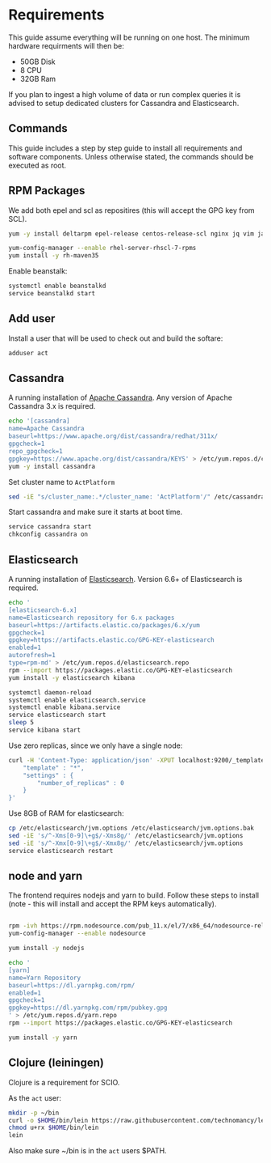 # Requirements

This guide assume everything will be running on one host. The minimum hardware requirments will then be:

* 50GB Disk
* 8 CPU
* 32GB Ram

If you plan to ingest a high volume of data or run complex queries it is advised to setup dedicated clusters for Cassandra and Elasticsearch.

## Commands
This guide includes a step by step guide to install all requirements and software components. Unless otherwise stated, the commands should be executed as root.

## RPM Packages

We add both epel and scl as repositires (this will accept the GPG key from SCL).

```bash
yum -y install deltarpm epel-release centos-release-scl nginx jq vim java-1.8.0-openjdk python36 python36-pip git beanstalkd unzip

yum-config-manager --enable rhel-server-rhscl-7-rpms
yum install -y rh-maven35
```

Enable beanstalk:
```bash
systemctl enable beanstalkd
service beanstalkd start
```

## Add user

Install a user that will be used to check out and build the softare:

```bash
adduser act
```

## Cassandra

A running installation of [Apache Cassandra](https://cassandra.apache.org/). Any version of Apache Cassandra 3.x is required.

```bash
echo '[cassandra]
name=Apache Cassandra
baseurl=https://www.apache.org/dist/cassandra/redhat/311x/
gpgcheck=1
repo_gpgcheck=1
gpgkey=https://www.apache.org/dist/cassandra/KEYS' > /etc/yum.repos.d/cassandra.repo
yum -y install cassandra
```

Set cluster name to `ActPlatform`

```bash
sed -iE "s/cluster_name:.*/cluster_name: 'ActPlatform'/" /etc/cassandra/default.conf/cassandra.yaml
```

Start cassandra and make sure it starts at boot time.
```bash
service cassandra start
chkconfig cassandra on
```

## Elasticsearch
A running installation of [Elasticsearch](https://www.elastic.co/products/elasticsearch). Version 6.6+ of Elasticsearch is required.

```bash
echo '
[elasticsearch-6.x]
name=Elasticsearch repository for 6.x packages
baseurl=https://artifacts.elastic.co/packages/6.x/yum
gpgcheck=1
gpgkey=https://artifacts.elastic.co/GPG-KEY-elasticsearch
enabled=1
autorefresh=1
type=rpm-md' > /etc/yum.repos.d/elasticsearch.repo
rpm --import https://packages.elastic.co/GPG-KEY-elasticsearch
yum install -y elasticsearch kibana

systemctl daemon-reload
systemctl enable elasticsearch.service
systemctl enable kibana.service
service elasticsearch start
sleep 5
service kibana start

```

Use zero replicas, since we only have a single node:

```bash
curl -H 'Content-Type: application/json' -XPUT localhost:9200/_template/zeroreplicas -d ' {
    "template" : "*",
    "settings" : {
        "number_of_replicas" : 0
    }
}'
```

Use 8GB of RAM for elasticsearch:

```bash
cp /etc/elasticsearch/jvm.options /etc/elasticsearch/jvm.options.bak
sed -iE 's/^-Xms[0-9]\+g$/-Xms8g/' /etc/elasticsearch/jvm.options
sed -iE 's/^-Xmx[0-9]\+g$/-Xmx8g/' /etc/elasticsearch/jvm.options
service elasticsearch restart
```

## node and yarn

The frontend requires nodejs and yarn to build. Follow these steps to install (note - this will install and accept the RPM keys automatically).

```bash

rpm -ivh https://rpm.nodesource.com/pub_11.x/el/7/x86_64/nodesource-release-el7-1.noarch.rpm
yum-config-manager --enable nodesource

yum install -y nodejs

echo '
[yarn]
name=Yarn Repository
baseurl=https://dl.yarnpkg.com/rpm/
enabled=1
gpgcheck=1
gpgkey=https://dl.yarnpkg.com/rpm/pubkey.gpg
' > /etc/yum.repos.d/yarn.repo
rpm --import https://packages.elastic.co/GPG-KEY-elasticsearch

yum install -y yarn
```

## Clojure (leiningen)

Clojure is a requirement for SCIO.

As the `act` user:
```bash
mkdir -p ~/bin
curl -o $HOME/bin/lein https://raw.githubusercontent.com/technomancy/leiningen/stable/bin/lein
chmod u+rx $HOME/bin/lein
lein
```

Also make sure ~/bin is in the `act` users $PATH.

